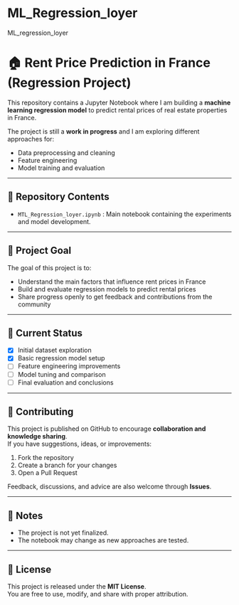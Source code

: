 # ML_Regression_loyer
ML_regression_loyer


# 🏠 Rent Price Prediction in France (Regression Project)

This repository contains a Jupyter Notebook where I am building a **machine learning regression model** to predict rental prices of real estate properties in France.  

The project is still a **work in progress** and I am exploring different approaches for:
- Data preprocessing and cleaning  
- Feature engineering  
- Model training and evaluation  

---

## 📂 Repository Contents
- `MTL_Regression_loyer.ipynb` : Main notebook containing the experiments and model development.  

---

## 🎯 Project Goal
The goal of this project is to:
- Understand the main factors that influence rent prices in France  
- Build and evaluate regression models to predict rental prices  
- Share progress openly to get feedback and contributions from the community  

---

## 🚧 Current Status
- [x] Initial dataset exploration  
- [x] Basic regression model setup  
- [ ] Feature engineering improvements  
- [ ] Model tuning and comparison  
- [ ] Final evaluation and conclusions  

---

## 🤝 Contributing
This project is published on GitHub to encourage **collaboration and knowledge sharing**.  
If you have suggestions, ideas, or improvements:
1. Fork the repository  
2. Create a branch for your changes  
3. Open a Pull Request  

Feedback, discussions, and advice are also welcome through **Issues**.  

---

## 📌 Notes
- The project is not yet finalized.  
- The notebook may change as new approaches are tested.  

---

## 📜 License
This project is released under the **MIT License**.  
You are free to use, modify, and share with proper attribution.  

